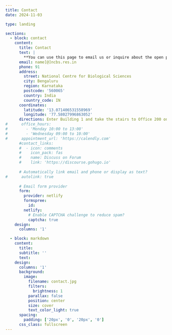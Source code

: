 ```yaml
---
title: Contact
date: 2024-11-03

type: landing

sections:
  - block: contact
    content:
      title: Contact
      text: |
        **You can use this page to email us or inquire about the open positions**
      email: name[@]ncbs.res.in
      phone: 91
      address:
        street: National Centre for Biological Sciences
        city: Bengaluru
        region: Karnataka
        postcode: '560065'
        country: India
        country_code: IN
      coordinates:
        latitude: '13.071406531558969'
        longitude: '77.58027996863052'
      directions: Enter Building 1 and take the stairs to Office 200 on Floor 2
#      office_hours:
#        - 'Monday 10:00 to 13:00'
#        - 'Wednesday 09:00 to 10:00'
#      appointment_url: 'https://calendly.com'
      #contact_links:
      #  - icon: comments
      #    icon_pack: fas
      #    name: Discuss on Forum
      #    link: 'https://discourse.gohugo.io'
    
      # Automatically link email and phone or display as text?
#      autolink: true
    
      # Email form provider
      form:
        provider: netlify
        formspree:
          id:
        netlify:
          # Enable CAPTCHA challenge to reduce spam?
          captcha: true
    design:
      columns: '1'

  - block: markdown
    content:
      title:
      subtitle: ''
      text:
    design:
      columns: '1'
      background:
        image: 
          filename: contact.jpg
          filters:
            brightness: 1
          parallax: false
          position: center
          size: cover
          text_color_light: true
      spacing:
        padding: ['20px', '0', '20px', '0']
      css_class: fullscreen
---
```

